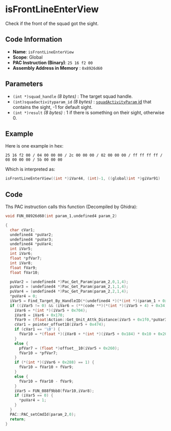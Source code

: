 # isFrontLineEnterView

Check if the front of the squad got the sight.

## Code Information

- **Name**: `isFrontLineEnterView`
- **Scope**: Global
- **PAC Instruction (Binary)**: `25 16 f2 00`
- **Assembly Address in Memory** : `0x8926d60`

## Parameters

- `(int *)squad_handle` *(8 bytes)* : The target squad handle.
- `(int)squadactivityparam_id` *(8 bytes)* : [`squadActivityParam` id](./guide/reference-table.md#squadactivityparam-ids) that contains the sight, -1 for default sight.
- `(int *)result` *(8 bytes)* : 1 if there is something on their sight, otherwise 0.

## Example

Here is one example in hex:

```25 16 f2 00 / 04 00 00 00 / 2c 00 00 00 / 02 00 00 00 / ff ff ff ff / 08 00 00 00 / 5b 00 00 00```

Which is interpreted as:

```c
isFrontLineEnterView((int *)iVar44, (int)-1, ((global)int *)giVar91)
```

## Code

Ths PAC instruction calls this function (Decompiled by Ghidra):

```c
void FUN_08926d60(int param_1,undefined4 param_2)

{
  char cVar1;
  undefined4 *puVar2;
  undefined4 *puVar3;
  undefined4 *puVar4;
  int iVar5;
  int iVar6;
  float *pfVar7;
  int iVar8;
  float fVar9;
  float fVar10;
  
  puVar2 = (undefined4 *)Pac_Get_Param(param_2,0,1,4);
  puVar3 = (undefined4 *)Pac_Get_Param(param_2,1,1,4);
  puVar4 = (undefined4 *)Pac_Get_Param(param_2,2,1,4);
  *puVar4 = 0;
  iVar5 = Find_Target_By_HandleID(*(undefined4 *)(*(int *)(param_1 + 0x10) + 0xe8),*puVar2,1);
  if ((iVar5 != 0) && (iVar6 = (**(code **)(*(int *)(iVar5 + 4) + 0x34))(iVar5), iVar6 == 3)) {
    iVar6 = *(int *)(iVar5 + 0x704);
    iVar8 = iVar6 + 0x170;
    fVar9 = (float)Action::Get_Unit_Attk_Distance(iVar5 + 0x1f0,*puVar3);
    cVar1 = pointer_offset18(iVar5 + 0x474);
    if (cVar1 == '\0') {
      fVar10 = *(float *)(iVar8 + *(int *)(iVar5 + 0x184) * 0x10 + 0x20);
    }
    else {
      pfVar7 = (float *)offset__10(iVar5 + 0x260);
      fVar10 = *pfVar7;
    }
    if (*(int *)(iVar6 + 0x288) == 1) {
      fVar10 = fVar10 + fVar9;
    }
    else {
      fVar10 = fVar10 - fVar9;
    }
    iVar5 = FUN_088f9bb8(fVar10,iVar8);
    if (iVar5 == 0) {
      *puVar4 = 1;
    }
  }
  PAC::PAC_setCmdId(param_2,0);
  return;
}
```

